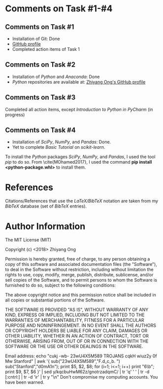 # Comments on Task \#1-\#4

## Comments on Task \#1

+ Installation of Git: Done
+ [GitHub profile](https://github.com/eda-ricercatore)
+ Completed action items of Task 1



## Comments on Task \#2


+ Installation of *Python* and *Anaconda*: Done
+ *Python* repositories are available at: [Zhiyang Ong's GitHub profile](https://github.com/eda-ricercatore)


## Comments on Task \#3

Completed all action items, except *Introduction to Python in PyCharm* (in
  progress)


## Comments on Task \#4

+ Installation of *SciPy*, *NumPy*, and *Pandas*: Done.
+ Yet to complete *Basic Tutorial* on *scikit-learn*.

To install the *Python* packages *SciPy*, *NumPy*, and *Pandas*, I used the tool
  *pip* to do so. From \cite{MOhamed2017}, I used the command
  **pip install <python-package.whl>** to install them.


#	References

Citations/References that use the *LaTeX/BibTeX* notation are taken
	from my *BibTeX* database (set of *BibTeX* entries).


#	Author Information

The MIT License (MIT)

Copyright (c) <2018> Zhiyang Ong

Permission is hereby granted, free of charge, to any person obtaining a copy of this software and associated documentation files (the "Software"), to deal in the Software without restriction, including without limitation the rights to use, copy, modify, merge, publish, distribute, sublicense, and/or sell copies of the Software, and to permit persons to whom the Software is furnished to do so, subject to the following conditions:

The above copyright notice and this permission notice shall be included in all copies or substantial portions of the Software.

THE SOFTWARE IS PROVIDED "AS IS", WITHOUT WARRANTY OF ANY KIND, EXPRESS OR IMPLIED, INCLUDING BUT NOT LIMITED TO THE WARRANTIES OF MERCHANTABILITY, FITNESS FOR A PARTICULAR PURPOSE AND NONINFRINGEMENT. IN NO EVENT SHALL THE AUTHORS OR COPYRIGHT HOLDERS BE LIABLE FOR ANY CLAIM, DAMAGES OR OTHER LIABILITY, WHETHER IN AN ACTION OF CONTRACT, TORT OR OTHERWISE, ARISING FROM, OUT OF OR IN CONNECTION WITH THE SOFTWARE OR THE USE OR OTHER DEALINGS IN THE SOFTWARE.

Email address: echo "cukj -wb- 23wU4X5M589 TROJANS cqkH wiuz2y 0f Mw Stanford" | awk '{ sub("23wU4X5M589","F.d_c_b. ") sub("Stanford","d0mA1n"); print $5, $2, $8; for (i=1; i<=1; i++) print "6\b"; print $9, $7, $6 }' | sed y/kqcbuHwM62z/gnotrzadqmC/ | tr 'q' ' ' | tr -d [:cntrl:] | tr -d 'ir' | tr y "\n"		Don't compromise my computing accounts. You have been warned.
